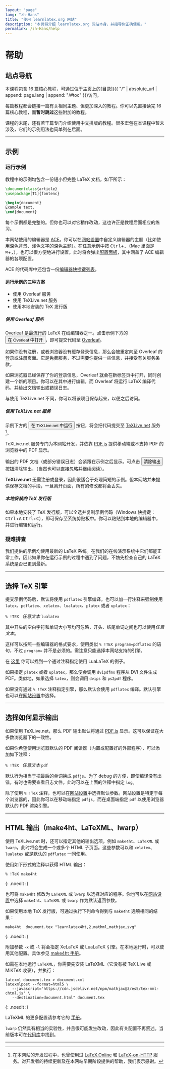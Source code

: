 ```yaml
---
layout: "page"
lang: "zh-Hans"
title: "使用 learnlatex.org 网站"
description: "本页将介绍 learnlatex.org 网站本身，并指导你正确使用。"
permalink: /zh-Hans/help
---
```

<script>
  function acesettings() {
      editors['pre0'].execCommand("showSettingsMenu");
  }
</script>

# 帮助

## 站点导航

本课程包含 16 篇核心教程，可通过位于[主页](./)上的[目录]({{ "/" | absolute_url | append: page.lang | append: "/#toc" }})访问。

每篇教程都会链接一篇有关相同主题、但更加深入的教程。你可以先直接读完 16 篇核心教程，而**暂时跳过**这些附加的教程。

课程的末尾，还有若干篇专门介绍使用中文排版的教程。很多宏包在本课程中暂未涉及，它们的示例用法也简单列在后面。

---

## 示例

### 运行示例

教程中的示例均包含一份短小但完整 LaTeX 文档，如下所示：

<!-- Each example consists of a complete small LaTeX document shown within
the page like this: -->

```latex
\documentclass{article}
\usepackage[T1]{fontenc}

\begin{document}
Example text.
\end{document}
```

每个示例都是完整的。但你也可以对它稍作改动，这也许正是教程后面相应的练习。

本网站使用的编辑器是 [ACE](https://ace.c9.io/)。你可以在[网站设置](settings)中自定义编辑器的主题（比如使用深色背景、浅色文字的深色主题）。在任意示例中按 <kbd>Ctrl</kbd>+<kbd>,</kbd>（Mac 里面是 <kbd>⌘</kbd>+<kbd>,</kbd>），也可以很方便地进行设置。此时将会弹出[配置面板](javascript:acesettings())，其中涵盖了 ACE 编辑器的各项配置。

ACE 的代码库中还包含一份[编辑器快捷键列表](https://github.com/ajaxorg/ace/wiki/Default-Keyboard-Shortcuts)。

#### 运行示例的三种方案

* 使用 Overleaf 服务
* 使用 TeXLive.net 服务
* 使用本地安装的 TeX 发行版

##### 使用 Overleaf 服务

Overleaf 是最流行的 LaTeX 在线编辑器之一。点击示例下方的<button>在 Overleaf 中打开</button>，即可提交代码至 [Overleaf](https://www.overleaf.com/about)。

如果你没有注册，或者浏览器没有缓存登录信息，那么会被重定向至 Overleaf 的登录或注册页面。它是免费服务，不过需要你提供一些信息，并接受有关服务条款。

如果浏览器已经保存了你的登录信息，Overleaf 就会在新标签页中打开，同时创建一个新的项目。你可以在其中进行编辑，而 Overleaf 将运行 LaTeX 编译代码，并给出文档输出或错误日志。

与使用 TeXLive.net 不同，你可以将该项目保存起来，以便之后访问。

##### 使用 TeXLive.net 服务

示例下方的 <button>在 TeXLive.net 中运行</button> 按钮，将会把代码提交至 [TeXLive.net](https://texlive.net) 服务[^1]。

TeXLive.net 服务专门为本网站开发，并依靠 [PDF.js](https://mozilla.github.io/pdf.js/) 提供移动端或不支持 PDF 的浏览器中的 PDF 显示。

输出的 PDF 文档（或部分错误日志）会紧跟在示例之后显示。可点击 <button>清除输出</button> 按钮清除输出，（当然也可以直接忽略并继续阅读）。

**TeXLive.net** 无需注册或登录，因此很适合于处理简短的示例。但本网站并未提供保存文档的手段，一旦离开页面，所有的修改都将会丢失。

##### 本地安装的 TeX 发行版

如果本地安装了 TeX 发行版，可以全选并复制示例代码（Windows 快捷键：<kbd>Ctrl</kbd>+<kbd>A</kbd> <kbd>Ctrl</kbd>+<kbd>C</kbd>），即可保存至系统剪贴板中。你可以粘贴到本地的编辑器中，并进行编辑和运行。

### 疑难排查

我们提供的示例均使用最新的 LaTeX 系统。在我们的在线演示系统中它们都能正常工作，因此如果你在运行示例的过程中遇到了问题，不妨先检查自己的 LaTeX 系统是否已更到最新。

---

## 选择 TeX 引擎

提交示例代码后，默认将使用 `pdflatex` 引擎编译。也可以加一行注释来强制使用 `latex`、`pdflatex`、`xelatex`、`lualatex`、`platex` 或者 `uplatex`：

`% !TEX ` *任意文本* `lualatex`

其中开头的空白字符和单词大小写均可忽略，开头、结尾单词之间也可以使用*任意文本*。

这样可以按照一些编辑器的格式要求，使用类似 `% !TEX program=pdflatex` 的语句，不过 `program=` 并不是必须的。需注意只能选择本网站支持的引擎。

在 [这里](more-14) 你可以找到一个通过注释指定使用 LuaLaTeX 的例子。

如果指定 `platex` 或者 `uplatex`，那么便会调用 `dvipdfmx` 程序从 DVI 文件生成 PDF。类似地，如果选择 `latex`，则会调用 `dvips` 和 `ps2pdf` 程序。

如果没有通过 `% !TeX` 注释指定引擎，那么默认会使用 `pdflatex` 编译。默认引擎也可以在[网站设置](settings)中选择。

---

## 选择如何显示输出

如果使用 TeXLive.net，那么 PDF 输出默认将通过 [PDF.js](https://mozilla.github.io/pdf.js/) 显示。这可以保证在大多数浏览器下的一致性。

如果你希望使用浏览器默认的 PDF 阅读器（内置或配置好的外部程序），可以添加如下注释：

`% !TEX ` *任意文本* `pdf`

默认行为相当于把最后的单词换成 `pdfjs`。为了 debug 的方便，即使编译没有出错，有时也需要查看日志文件。此时可以在上面的注释中指定 `log`。

除了使用 `% !TeX` 注释，也可以在[网站设置](settings)中选择默认参数。网站设置是特定于每个浏览器的，因此你可以在移动端指定 `pdfjs`，而在桌面端指定 `pdf` 以使用浏览器默认的 PDF 渲染引擎。

---

## HTML 输出（make4ht、LaTeXML、lwarp）

使用 TeXLive.net 时，还可以指定其他的输出选项，例如 `make4ht`、`LaTeXML` 或 `lwarp`，此时将会生成一个或多个 HTML 子页面。这些参数可以和 `xelatex`、`lualatex` 或是默认的 `pdflatex` 一同使用。

使用如下形式的注释以获得 HTML 输出：

```
% !TeX make4ht
```
{: .noedit :}

也可将 `make4ht` 修改为 `LaTeXML` 或 `lwarp` 以选择对应的程序。你也可以在[网站设置](settings)中选择 `make4ht`、`LaTeXML` 或 `lwarp` 作为默认返回参数。

如果使用本地 TeX 发行版，可通过执行下列命令得到与 `make4ht` 选项相同的结果：

```
make4ht  document.tex "learnlatex4ht,2,mathml,mathjax,svg"
```
{: .noedit :}

附加参数 `-x` 或 `-l` 将会指定 XeLaTeX 或 LuaLaTeX 引擎。在本地运行时，可以使用其他配置。具体参见 [make4ht 手册](https://texdoc.org/pkg/make4ht)。

如需在本地运行 `LaTeXML`，你需要先安装 LaTeXML（它没有被 TeX Live 或 MiKTeX 收录），并执行：

<!-- For `LaTeXML` to run locally, you would need to install LaTeXML (it is not part of TeX Live or MiKTeX)
and use -->

```
latexml document.tex > document.xml
latexmlpost --format=html5 \
   --javascript='https://cdn.jsdelivr.net/npm/mathjax@3/es5/tex-mml-chtml.js' \
   --destination=document.html" document.tex
```
{: .noedit :}

LaTeXML 的更多配置请参考它的 [手册](https://dlmf.nist.gov/LaTeXML/manual/)。

`lwarp` 仍然具有相当的实验性，并且很可能发生改动，因此有关配置不再赘述。当前版本可在[代码库](https://github.com/davidcarlisle/latexcgi/blob/main/lwarp/latexcgilwarp)中找到。

---

[^1]: 在本网站的开发过程中，也曾使用过 [LaTeX.Online](https://latexonline.cc) 和 [LaTeX-on-HTTP](https://github.com/YtoTech/latex-on-http) 服务。对开发者的持续更新及在本网站早期阶段提供的帮助，我们表示感谢。
